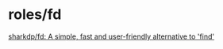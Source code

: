 # roles/fd
[sharkdp/fd: A simple, fast and user-friendly alternative to 'find'](https://github.com/sharkdp/fd)

